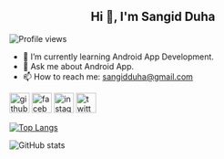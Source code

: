 <h2 align="center">Hi 👋, I'm Sangid Duha</h2>


![Profile views](https://gpvc.arturio.dev/sangidduha)  

- 🌱 I’m currently learning Android App Development. 
- 💬 Ask me about Android App. 
- 📫 How to reach me: sangidduha@gmail.com 


[<img src='https://cdn.jsdelivr.net/npm/simple-icons@3.0.1/icons/github.svg' alt='github' height='35'>](https://github.com/sangidduha)  [<img src='https://cdn.jsdelivr.net/npm/simple-icons@3.0.1/icons/facebook.svg' alt='facebook' height='35'>](https://www.facebook.com/sangid.duha)  [<img src='https://cdn.jsdelivr.net/npm/simple-icons@3.0.1/icons/instagram.svg' alt='instagram' height='35'>](https://www.instagram.com/sangid_duha/)  [<img src='https://cdn.jsdelivr.net/npm/simple-icons@3.0.1/icons/twitter.svg' alt='twitter' height='35'>](https://twitter.com/sangid_duha)  

[![Top Langs](https://github-readme-stats.vercel.app/api/top-langs/?username=sangidduha)](https://github.com/anuraghazra/github-readme-stats)

![GitHub stats](https://github-readme-stats.vercel.app/api?username=sangidduha&show_icons=true)  
